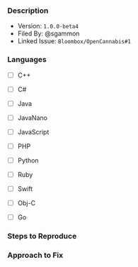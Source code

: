 
### Description

- Version: `1.0.0-beta4`
- Filed By: @sgammon
- Linked Issue: `Bloombox/OpenCannabis#1`

<!-- Describe what happened. Include as much detail as necessary. -->

### Languages

<!-- If the problem is language specific, outline which languages
     are impacted. -->

- [ ] C++
- [ ] C#
- [ ] Java
- [ ] JavaNano
- [ ] JavaScript
- [ ] PHP
- [ ] Python
- [ ] Ruby
- [ ] Swift
- [ ] Obj-C
- [ ] Go


### Steps to Reproduce

<!-- If applicable, outline steps to reproduce this issue. -->


### Approach to Fix

<!-- Describe what you did, why it fixes the issue, and so on. -->
